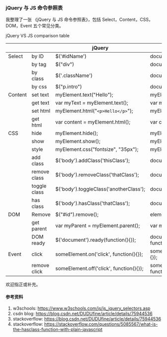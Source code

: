 ### jQuery 与 JS 命令参照表

我整理了一张 《jQuery 与 JS 命令参照表》，包括 Select，Content，CSS，DOM，Event 五个常见分类。

jQuery VS JS comparison table

|         	|              	| jQuery                                  	| JS                                                                   	|
|---------	|--------------	|-----------------------------------------	|----------------------------------------------------------------------	|
| Select  	| by ID        	| $('#idName')                            	| document.getElementById('idName')                                    	|
|         	| by tag       	| $("div")                                	| document.getElementsByTagName("div")                                 	|
|         	| by class     	| $('.className')                         	| document.getElementsByClassName(".className");                       	|
|         	| by css       	| $("p.intro")                            	| document.querySelectorAll("p.intro")                                 	|
| Content 	| set text     	| myElement.text("Hello");                	| myElement.textContent = "Hello";                                     	|
|         	| get text     	| var myText = myElement.text();          	| var myText = myElement.textContent || myElement.innerText;           	|
|         	| set html     	| myElement.html("```<p>Hello</p>```");         	| myElement.innerHTML = "```<p>Hello</p>```";                                	|
|         	| get html     	| var content = myElement.html();         	| var content = myElement.innerHTML;                                   	|
| CSS     	| hide         	| myElement.hide();                       	| myElement.style.display = "none";                                    	|
|         	| show         	| myElement.show();                       	| myElement.style.display = "";                                        	|
|         	| style        	| myElement.css("fontsize", "35px");      	| myElement.style.fontSize = "35px";                                   	|
|         	| add class    	| $('body').addClass('thisClass');        	| document.body.classList.add('thisClass');                            	|
|         	| remove class 	| $('body').removeClass('thatClass');     	| document.body.classList.remove('thatClass');                         	|
|         	| toggle class 	| $('body').toggleClass('anotherClass');  	| document.body.classList.toggle('anotherClass');                      	|
|         	| has class    	| $('body').hasClass('thatClass');        	| document.body.classList.contains('thatClass')                        	|
| DOM     	| Remove       	| $("#id").remove();                      	| element.parentNode.removeChild(element);                             	|
|         	| get parent   	| var myParent = myElement.parent();      	| var myParent = myElement.parentNode;                                 	|
|         	| DOM ready    	| $('document').ready(function(){});      	| document.addEventListener('DOMContentLoaded', function(){ }, false); 	|
| Event  	| click        	| someElement.on('click', function(){});  	| someElement.addEventListener('click', function() {});                	|
|         	| remove click 	| someElement.off('click', function(){}); 	| someElement.removeEventListener('click', function() {});             	|


欢迎指正或补充。

#### 参考资料
1. w3schools: https://www.w3schools.com/js/js_jquery_selectors.asp 
2. csdn blog: https://blog.csdn.net/DUDUfine/article/details/75944536 
3. stackoverflow: https://blog.csdn.net/DUDUfine/article/details/75944536 
4. stackoverflow: https://stackoverflow.com/questions/5085567/what-is-the-hasclass-function-with-plain-javascript 
